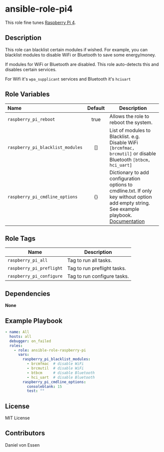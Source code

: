 # ansible-role-pi4

This role fine tunes [Raspberry Pi 4](https://www.raspberrypi.org/).

## Description

This role can blacklist certain modules if wished.
For example, you can blacklist modules to disable WiFi or Bluetooth to save some energy/money.

If modules for WiFi or Bluetooth are disabled. This role auto-detects this and disables certain services.

For Wifi it's `wpa_supplicant` services and Bluetooth it's `hciuart`

## Role Variables


| Name                             | Default | Description                                                                                                                                                                                                        |
| :------------------------------- | :-----: | ------------------------------------------------------------------------------------------------------------------------------------------------------------------------------------------------------------------ |
| `raspberry_pi_reboot`            |  true   | Allows the role to reboot the system.                                                                                                                                                                              |
| `raspberry_pi_blacklist_modules` |   []    | List of modules to Blacklist. e.g. Disable WiFi `[brcmfmac, brcmutil]` or disable Bluetooth `[btbcm, hci_uart]`                                                                                                    |
| `raspberry_pi_cmdline_options`   |   {}    | Dictionary to add configuration options to cmdline.txt. If only key without option add empty string. See example playbook. [Documentation](https://www.raspberrypi.org/documentation/configuration/cmdline-txt.md) |

## Role Tags

| Name                     | Description                 |
| ------------------------ | --------------------------- |
| `raspberry_pi_all`       | Tag to run all tasks.       |
| `raspberry_pi_preflight` | Tag to run preflight tasks. |
| `raspberry_pi_configure` | Tag to run configure tasks. |

## Dependencies

**None**

## Example Playbook


```yaml
- name: All
  hosts: all
  debugger: on_failed
  roles:
    - role: ansible-role-raspberry-pi
      vars:
        raspberry_pi_blacklist_modules:
          - brcmfmac  # disable WiFi
          - brcmutil  # disable WiFi
          - btbcm     # disable Bluetooth
          - hci_uart  # disable Bluetooth
        raspberry_pi_cmdline_options:
          consoleblank: 15
          test: ""
```

## License

MIT License

## Contributors

Daniel von Essen

